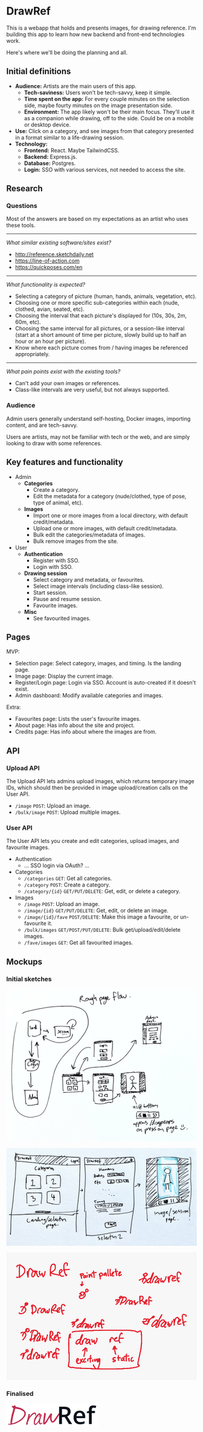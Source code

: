 # DrawRef
This is a webapp that holds and presents images, for drawing reference. I'm building this app to learn how new backend and front-end technologies work.

Here's where we'll be doing the planning and all.


## Initial definitions

- **Audience:** Artists are the main users of this app.
  - **Tech-saviness:** Users won't be tech-savvy, keep it simple.
  - **Time spent on the app:** For every couple minutes on the selection side, maybe fourty minutes on the image presentation side.
  - **Environment:** The app likely won't be their main focus. They'll use it as a companion while drawing, off to the side. Could be on a mobile or desktop device.
- **Use:** Click on a category, and see images from that category presented in a format similar to a life-drawing session.
- **Technology:**
  - **Frontend:** React. Maybe TailwindCSS.
  - **Backend:** Express.js.
  - **Database:** Postgres.
  - **Login:** SSO with various services, not needed to access the site.


## Research

### Questions

Most of the answers are based on my expectations as an artist who uses these tools.

---

_What similar existing software/sites exist?_

- http://reference.sketchdaily.net
- https://line-of-action.com
- https://quickposes.com/en

---

_What functionality is expected?_

- Selecting a category of picture (human, hands, animals, vegetation, etc).
- Choosing one or more specific sub-categories within each (nude, clothed, avian, seated, etc).
- Choosing the interval that each picture's displayed for (10s, 30s, 2m, 60m, etc).
- Choosing the same interval for all pictures, or a session-like interval (start at a short amount of time per picture, slowly build up to half an hour or an hour per picture).
- Know where each picture comes from / having images be referenced appropriately.

---

_What pain points exist with the existing tools?_

- Can't add your own images or references.
- Class-like intervals are very useful, but not always supported.

### Audience

Admin users generally understand self-hosting, Docker images, importing content, and are tech-savvy.

Users are artists, may not be familiar with tech or the web, and are simply looking to draw with some references.


## Key features and functionality

- Admin
  - **Categories**
    - Create a category.
    - Edit the metadata for a category (nude/clothed, type of pose, type of animal, etc).
  - **Images**
    - Import one or more images from a local directory, with default credit/metadata.
    - Upload one or more images, with default credit/metadata.
    - Bulk edit the categories/metadata of images.
    - Bulk remove images from the site.
- User
  - **Authentication**
    - Register with SSO.
    - Login with SSO.
  - **Drawing session**
    - Select category and metadata, or favourites.
    - Select image intervals (including class-like session).
    - Start session.
    - Pause and resume session.
    - Favourite images.
  - **Misc**
    - See favourited images.


## Pages

MVP:
- Selection page: Select category, images, and timing. Is the landing page.
- Image page: Display the current image.
- Register/Login page: Login via SSO. Account is auto-created if it doesn't exist.
- Admin dashboard: Modify available categories and images.

Extra:
- Favourites page: Lists the user's favourite images.
- About page: Has info about the site and project.
- Credits page: Has info about where the images are from.


## API

### Upload API
The Upload API lets admins upload images, which returns temporary image IDs, which should then be provided in image upload/creation calls on the User API.

- `/image` `POST`: Upload an image.
- `/bulk/image` `POST`: Upload multiple images.

### User API
The User API lets you create and edit categories, upload images, and favourite images.

- Authentication
  - ... SSO login via OAuth? ...
- Categories
  - `/categories` `GET`: Get all categories.
  - `/category` `POST`: Create a category.
  - `/category/{id}` `GET/PUT/DELETE`: Get, edit, or delete a category.
- Images
  - `/image` `POST`: Upload an image.
  - `/image/{id}` `GET/PUT/DELETE`: Get, edit, or delete an image.
  - `/image/{id}/fave` `POST/DELETE`: Make this image a favourite, or un-favourite it.
  - `/bulk/images` `GET/POST/PUT/DELETE`: Bulk get/upload/edit/delete images.
  - `/fave/images` `GET`: Get all favourited images.


## Mockups

### Initial sketches

![Rough page flow plans](docs/planning_page_flow.jpg)

![User page wireframes](docs/planning_pages_1.jpg)

![Logo sketches](docs/logo-sketches.png)

### Finalised

![Logo](docs/logo.svg)
